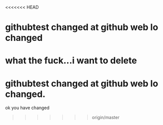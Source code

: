 <<<<<<< HEAD
# githubtest changed at github web lo changed
what the fuck...i want to delete
=======
# githubtest changed at github web lo changed.
ok you have changed
>>>>>>> origin/master

